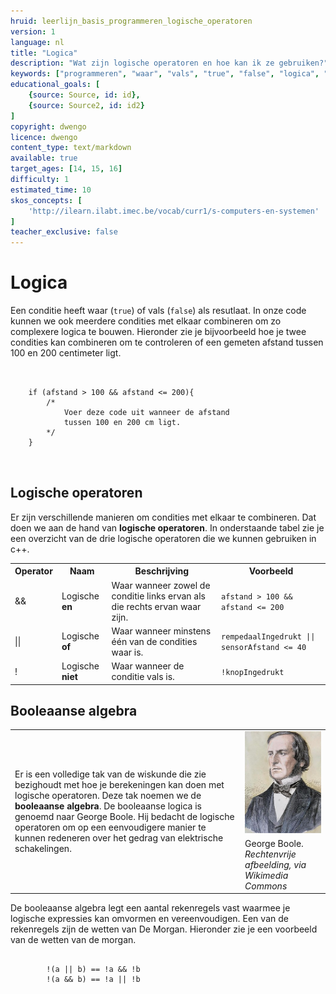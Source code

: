 ```yaml
---
hruid: leerlijn_basis_programmeren_logische_operatoren
version: 1
language: nl
title: "Logica"
description: "Wat zijn logische operatoren en hoe kan ik ze gebruiken?"
keywords: ["programmeren", "waar", "vals", "true", "false", "logica", "operatoren", "microcontroller", "µC", "arduino", "dwenguino"]
educational_goals: [
    {source: Source, id: id}, 
    {source: Source2, id: id2}
]
copyright: dwengo
licence: dwengo
content_type: text/markdown
available: true
target_ages: [14, 15, 16]
difficulty: 1
estimated_time: 10
skos_concepts: [
    'http://ilearn.ilabt.imec.be/vocab/curr1/s-computers-en-systemen'
]
teacher_exclusive: false
---
```


# Logica

Een conditie heeft waar (<code class="lang-cpp">true</code>) of vals (<code class="lang-cpp">false</code>) als resutlaat. In onze code kunnen we ook meerdere condities met elkaar combineren om zo complexere logica te bouwen. Hieronder zie je bijvoorbeeld hoe je twee condities kan combineren om te controleren of een gemeten afstand tussen 100 en 200 centimeter ligt.

<pre>
<code class="lang-cpp">

    if (afstand > 100 && afstand <= 200){
        /*
            Voer deze code uit wanneer de afstand
            tussen 100 en 200 cm ligt.
        */
    }

</code>
</pre>

## Logische operatoren

Er zijn verschillende manieren om condities met elkaar te combineren. Dat doen we aan de hand van **logische operatoren**. In onderstaande tabel zie je een overzicht van de drie logische operatoren die we kunnen gebruiken in c++.

<table>
    <tr>
        <th><strong>Operator</strong></th>
        <th><strong>Naam</strong></th>
        <th><strong>Beschrijving</strong></th>
        <th><strong>Voorbeeld</strong></th>
    </tr>
    <tr>
        <td>&&</td>
        <td>Logische <strong>en</strong></td>
        <td>Waar wanneer zowel de conditie links ervan als die rechts ervan waar zijn.</td>
        <td><code class="lang-cpp">afstand > 100 && afstand <= 200</code></td>
    </tr>
    <tr>
        <td>||</td>
        <td>Logische <strong>of</strong></td>
        <td>Waar wanneer minstens één van de condities waar is.</td>
        <td><code class="lang-cpp">rempedaalIngedrukt || sensorAfstand <= 40</code></td>
    </tr>
    <tr>
        <td>!</td>
        <td>Logische <strong>niet</strong></td>
        <td>Waar wanneer de conditie vals is.</td>
        <td><code class="lang-cpp">!knopIngedrukt</code></td>
    </tr>
</table>

<div class="dwengo-content sideinfo">
<h2 class="title">Booleaanse algebra</h2>
<div class="content">
    <p>
        <table>
            <tr>
                <td rowspan="2">Er is een volledige tak van de wiskunde die zie bezighoudt met hoe je berekeningen kan doen met logische operatoren. Deze tak noemen we de <strong>booleaanse algebra</strong>. De booleaanse logica is genoemd naar George Boole. Hij bedacht de logische operatoren om op een eenvoudigere manier te kunnen redeneren over het gedrag van elektrische schakelingen. </td><td><img src="images/256px-George_Boole_color.jpg"></img></td>
            </tr>
            <tr>
                <td>George Boole. <em>Rechtenvrije afbeelding, via Wikimedia Commons</em></td>
            </tr>
        </table>
    </p>
    <p>
        De booleaanse algebra legt een aantal rekenregels vast waarmee je logische expressies kan omvormen en vereenvoudigen. Een van de rekenregels zijn de wetten van De Morgan. Hieronder zie je een voorbeeld van de wetten van de morgan.
        <pre>
<code class="lang-cpp">
        !(a || b) == !a && !b
        !(a && b) == !a || !b            
</code>
        </pre>
    </p>
</div>
</div>